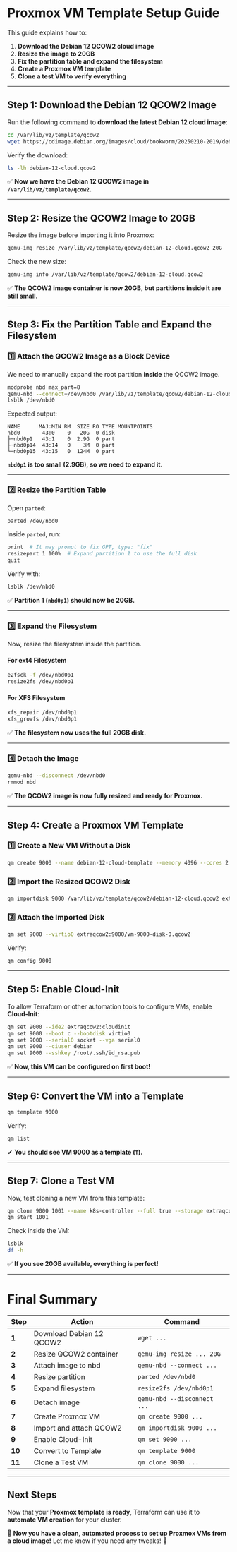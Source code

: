 # **Proxmox VM Template Setup Guide**
This guide explains how to:

1. **Download the Debian 12 QCOW2 cloud image**
2. **Resize the image to 20GB**
3. **Fix the partition table and expand the filesystem**
4. **Create a Proxmox VM template**
5. **Clone a test VM to verify everything**

---

## **Step 1: Download the Debian 12 QCOW2 Image**
Run the following command to **download the latest Debian 12 cloud image**:

```bash
cd /var/lib/vz/template/qcow2
wget https://cdimage.debian.org/images/cloud/bookworm/20250210-2019/debian-12-genericcloud-amd64-20250210-2019.qcow2 -O debian-12-cloud.qcow2
```

Verify the download:
```bash
ls -lh debian-12-cloud.qcow2
```

✅ **Now we have the Debian 12 QCOW2 image in `/var/lib/vz/template/qcow2`.**

---

## **Step 2: Resize the QCOW2 Image to 20GB**
Resize the image before importing it into Proxmox:

```bash
qemu-img resize /var/lib/vz/template/qcow2/debian-12-cloud.qcow2 20G
```

Check the new size:

```bash
qemu-img info /var/lib/vz/template/qcow2/debian-12-cloud.qcow2
```

✅ **The QCOW2 image container is now 20GB, but partitions inside it are still small.**

---

## **Step 3: Fix the Partition Table and Expand the Filesystem**
### **1️⃣ Attach the QCOW2 Image as a Block Device**
We need to manually expand the root partition **inside** the QCOW2 image.

```bash
modprobe nbd max_part=8
qemu-nbd --connect=/dev/nbd0 /var/lib/vz/template/qcow2/debian-12-cloud.qcow2
lsblk /dev/nbd0
```

Expected output:
```
NAME      MAJ:MIN RM  SIZE RO TYPE MOUNTPOINTS
nbd0       43:0    0   20G  0 disk 
├─nbd0p1   43:1    0  2.9G  0 part 
├─nbd0p14  43:14   0    3M  0 part 
└─nbd0p15  43:15   0  124M  0 part
```

**`nbd0p1` is too small (2.9GB), so we need to expand it.**

---

### **2️⃣ Resize the Partition Table**
Open `parted`:

```bash
parted /dev/nbd0
```

Inside `parted`, run:
```bash
print  # It may prompt to fix GPT, type: "fix"
resizepart 1 100%  # Expand partition 1 to use the full disk
quit
```

Verify with:

```bash
lsblk /dev/nbd0
```

✅ **Partition 1 (`nbd0p1`) should now be 20GB.**

---

### **3️⃣ Expand the Filesystem**
Now, resize the filesystem inside the partition.

#### **For ext4 Filesystem**
```bash
e2fsck -f /dev/nbd0p1
resize2fs /dev/nbd0p1
```

#### **For XFS Filesystem**
```bash
xfs_repair /dev/nbd0p1
xfs_growfs /dev/nbd0p1
```

✅ **The filesystem now uses the full 20GB disk.**

---

### **4️⃣ Detach the Image**
```bash
qemu-nbd --disconnect /dev/nbd0
rmmod nbd
```

✅ **The QCOW2 image is now fully resized and ready for Proxmox.**

---

## **Step 4: Create a Proxmox VM Template**
### **1️⃣ Create a New VM Without a Disk**
```bash
qm create 9000 --name debian-12-cloud-template --memory 4096 --cores 2 --net0 virtio,bridge=vmbr0
```

### **2️⃣ Import the Resized QCOW2 Disk**
```bash
qm importdisk 9000 /var/lib/vz/template/qcow2/debian-12-cloud.qcow2 extraqcow2 --format qcow2
```

### **3️⃣ Attach the Imported Disk**
```bash
qm set 9000 --virtio0 extraqcow2:9000/vm-9000-disk-0.qcow2
```

Verify:
```bash
qm config 9000
```

---

## **Step 5: Enable Cloud-Init**
To allow Terraform or other automation tools to configure VMs, enable **Cloud-Init**:

```bash
qm set 9000 --ide2 extraqcow2:cloudinit
qm set 9000 --boot c --bootdisk virtio0
qm set 9000 --serial0 socket --vga serial0
qm set 9000 --ciuser debian
qm set 9000 --sshkey /root/.ssh/id_rsa.pub
```

✅ **Now, this VM can be configured on first boot!**

---

## **Step 6: Convert the VM into a Template**
```bash
qm template 9000
```

Verify:
```bash
qm list
```
✔ **You should see VM 9000 as a template (`T`).**

---

## **Step 7: Clone a Test VM**
Now, test cloning a new VM from this template:

```bash
qm clone 9000 1001 --name k8s-controller --full true --storage extraqcow2
qm start 1001
```

Check inside the VM:
```bash
lsblk
df -h
```
✅ **If you see 20GB available, everything is perfect!**

---

# **Final Summary**
| Step | Action | Command |
|------|--------|---------|
| **1** | Download Debian 12 QCOW2 | `wget ...` |
| **2** | Resize QCOW2 container | `qemu-img resize ... 20G` |
| **3** | Attach image to nbd | `qemu-nbd --connect ...` |
| **4** | Resize partition | `parted /dev/nbd0` |
| **5** | Expand filesystem | `resize2fs /dev/nbd0p1` |
| **6** | Detach image | `qemu-nbd --disconnect ...` |
| **7** | Create Proxmox VM | `qm create 9000 ...` |
| **8** | Import and attach QCOW2 | `qm importdisk 9000 ...` |
| **9** | Enable Cloud-Init | `qm set 9000 ...` |
| **10** | Convert to Template | `qm template 9000` |
| **11** | Clone a Test VM | `qm clone 9000 ...` |

---

## **Next Steps**
Now that your **Proxmox template is ready**, Terraform can use it to **automate VM creation** for your cluster.

🚀 **Now you have a clean, automated process to set up Proxmox VMs from a cloud image!** Let me know if you need any tweaks! 🎯
